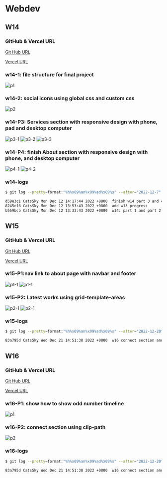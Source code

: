 # Webdev

## W14

### GitHub & Vercel URL

[Git Hub URL](https://github.com/CatsSky/1111-web-demo-410418064)

[Vercel URL](https://1111-web-demo-410418064.vercel.app/demo/w14/index.html)

### w14-1: file structure for final project

![p1](w14-1.png)

### w14-2: social icons using global css and custom css

![p2](w14-2.png)

### w14-P3: Services section with responsive design with phone, pad and desktop computer

![p3-1](w14-3-1.png)
![p3-2](w14-3-2.png)
![p3-3](w14-3-3.png)

### w14-P4: finish About section with responsive design with phone, and desktop computer

![p4-1](w14-4-1.png)
![p4-2](w14-4-2.png)

### w14-logs

```sh
$ git log --pretty=format:"%h%x09%an%x09%ad%x09%s" --after="2022-12-7"

d59e3c1 CatsSky Mon Dec 12 14:17:44 2022 +0800  finish w14 part 3 and 4
8245c16 CatsSky Mon Dec 12 13:53:43 2022 +0800  add w13 progress
b569bcb CatsSky Mon Dec 12 13:33:43 2022 +0800  w14: part 1 and part 2
```

## W15

### GitHub & Vercel URL

[Git Hub URL](https://github.com/CatsSky/1111-web-demo-410418064)

[Vercel URL](https://1111-web-demo-410418064.vercel.app/demo/w15/index.html)

### w15-P1:nav link to about page with navbar and footer

![p1-1](w15-1.png)
![p1-1](w15-1-2.png)

### w15-P2: Latest works using grid-template-areas

![p2-1](w15-2.png)
![p2-1](w15-2-2.png)

### w15-logs

```sh
$ git log --pretty=format:"%h%x09%an%x09%ad%x09%s" --after="2022-12-20"

83a795d CatsSky Wed Dec 21 14:51:38 2022 +0800  w16 connect section and timeline
```

## W16

### GitHub & Vercel URL

[Git Hub URL](https://github.com/CatsSky/1111-web-demo-410418064)

[Vercel URL](https://1111-web-demo-410418064.vercel.app/demo/w16/index.html)

### w16-P1: show how to show odd number timeline

![p1](w16-1.png)

### w16-P2: connect section using clip-path

![p2](./w16-2.png)

### w16-logs

```sh
$ git log --pretty=format:"%h%x09%an%x09%ad%x09%s" --after="2022-12-20"

83a795d CatsSky Wed Dec 21 14:51:38 2022 +0800  w16 connect section and timeline
```
